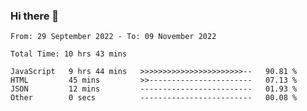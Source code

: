 ### Hi there 👋

<!--START_SECTION:waka-->

```text
From: 29 September 2022 - To: 09 November 2022

Total Time: 10 hrs 43 mins

JavaScript   9 hrs 44 mins   >>>>>>>>>>>>>>>>>>>>>>>--   90.81 %
HTML         45 mins         >>-----------------------   07.13 %
JSON         12 mins         -------------------------   01.93 %
Other        0 secs          -------------------------   00.08 %
```

<!--END_SECTION:waka-->

<!--
**tranhieu1906/tranhieu1906** is a ✨ _special_ ✨ repository because its `README.md` (this file) appears on your GitHub profile.

Here are some ideas to get you started:

- 🔭 I’m currently working on ...
- 🌱 I’m currently learning ...
- 👯 I’m looking to collaborate on ...
- 🤔 I’m looking for help with ...
- 💬 Ask me about ...
- 📫 How to reach me: ...
- 😄 Pronouns: ...
- ⚡ Fun fact: ...
-->
